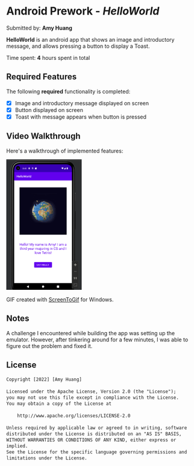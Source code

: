# Android Prework - *HelloWorld*

Submitted by: **Amy Huang**

**HelloWorld** is an android app that shows an image and introductory message, and allows pressing a button to display a Toast. 

Time spent: **4** hours spent in total

## Required Features

The following **required** functionality is completed:

* [x] Image and introductory message displayed on screen
* [x] Button displayed on screen
* [x] Toast with message appears when button is pressed 

<!-- The following **optional** features are implemented: -->


## Video Walkthrough

Here's a walkthrough of implemented features:

<img src='https://github.com/AmyLHuang/AndriodStudioHelloWorld/blob/main/ASHelloWorld.gif' title='Video Walkthrough' width='200px' alt='Video Walkthrough' />

<!-- Replace this with whatever GIF tool you used! -->
GIF created with [ScreenToGif](https://www.screentogif.com/) for Windows.  
<!-- Other options include:
[Kap](https://getkap.co/) for macOS
[LiceCap](http://www.cockos.com/licecap/)
[peek](https://github.com/phw/peek) for Linux. -->

## Notes

A challenge I encountered while building the app was setting up the emulator. However, after tinkering around for a few minutes, I was able to figure out the problem and fixed it. 

## License

    Copyright [2022] [Amy Huang]

    Licensed under the Apache License, Version 2.0 (the "License");
    you may not use this file except in compliance with the License.
    You may obtain a copy of the License at

        http://www.apache.org/licenses/LICENSE-2.0

    Unless required by applicable law or agreed to in writing, software
    distributed under the License is distributed on an "AS IS" BASIS,
    WITHOUT WARRANTIES OR CONDITIONS OF ANY KIND, either express or implied.
    See the License for the specific language governing permissions and
    limitations under the License.
